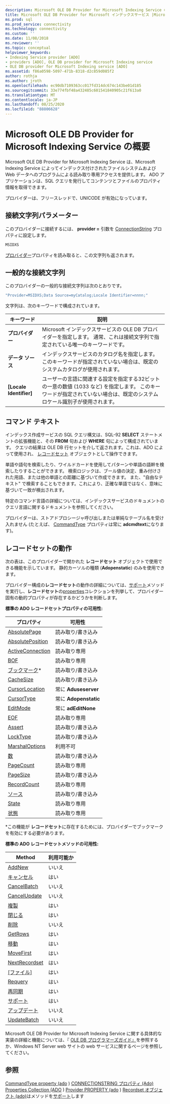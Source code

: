 ```yaml
---
description: Microsoft OLE DB Provider for Microsoft Indexing Service の概要
title: Microsoft OLE DB Provider for Microsoft インデックスサービス |Microsoft Docs
ms.prod: sql
ms.prod_service: connectivity
ms.technology: connectivity
ms.custom: ''
ms.date: 11/08/2018
ms.reviewer: ''
ms.topic: conceptual
helpviewer_keywords:
- Indexing Service provider [ADO]
- providers [ADO], OLE DB provider for Microsoft Indexing service
- OLE DB provider for Microsoft Indexing service [ADO]
ms.assetid: f86a0598-5097-471b-8318-d2c859d085f2
author: rothja
ms.author: jroth
ms.openlocfilehash: ec90db7109363cc017fd314dc674c143be01d185
ms.sourcegitcommit: 33e774fbf48a432485c601541840905c21f613a0
ms.translationtype: MT
ms.contentlocale: ja-JP
ms.lasthandoff: 08/25/2020
ms.locfileid: "88806628"
---
```

# <a name="microsoft-ole-db-provider-for-microsoft-indexing-service-overview"></a>Microsoft OLE DB Provider for Microsoft Indexing Service の概要
Microsoft OLE DB Provider for Microsoft Indexing Service は、Microsoft Indexing Service によってインデックス付けされたファイルシステムおよび Web データへのプログラムによる読み取り専用アクセスを提供します。 ADO アプリケーションは、SQL クエリを発行してコンテンツとファイルのプロパティ情報を取得できます。

 プロバイダーは、フリースレッドで、UNICODE が有効になっています。

## <a name="connection-string-parameters"></a>接続文字列パラメーター
 このプロバイダーに接続するには、 **provider =** 引数を [ConnectionString](../../reference/ado-api/connectionstring-property-ado.md) プロパティに設定します。

```vb
MSIDXS
```

 [プロバイダー](../../reference/ado-api/provider-property-ado.md)プロパティを読み取ると、この文字列も返されます。

## <a name="typical-connection-string"></a>一般的な接続文字列
 このプロバイダーの一般的な接続文字列は次のとおりです。

```vb
"Provider=MSIDXS;Data Source=myCatalog;Locale Identifier=nnnn;"
```

 文字列は、次のキーワードで構成されています。

|キーワード|説明|
|-------------|-----------------|
|**プロバイダー**|Microsoft インデックスサービスの OLE DB プロバイダーを指定します。 通常、これは接続文字列で指定されている唯一のキーワードです。|
|**データ ソース**|インデックスサービスのカタログ名を指定します。 このキーワードが指定されていない場合は、既定のシステムカタログが使用されます。|
|**[Locale Identifier]**|ユーザーの言語に関連する設定を指定する32ビットの一意の数値 (1033 など) を指定します。 このキーワードが指定されていない場合は、既定のシステムロケール識別子が使用されます。|

## <a name="command-text"></a>コマンド テキスト
 インデックス作成サービスの SQL クエリ構文は、SQL-92 **SELECT** ステートメントの拡張機能と、その **FROM** 句および **WHERE** 句によって構成されています。 クエリの結果は OLE DB 行セットを介して返されます。これは、ADO によって使用され、 [レコードセット](../../reference/ado-api/recordset-object-ado.md) オブジェクトとして操作できます。

 単語や語句を検索したり、ワイルドカードを使用してパターンや単語の語幹を検索したりすることができます。 検索ロジックは、ブール値の決定、重み付けされた用語、または他の単語との距離に基づいて作成できます。 また、"自由なテキスト" で検索することもできます。これにより、正確な単語ではなく、意味に基づいて一致が検出されます。

 特定のコマンド言語の詳細については、インデックスサービスのドキュメントのクエリ言語に関するドキュメントを参照してください。

 プロバイダーは、ストアドプロシージャ呼び出しまたは単純なテーブル名を受け入れません (たとえば、 [CommandType](../../reference/ado-api/commandtype-property-ado.md) プロパティは常に **adcmdtext**になります)。

## <a name="recordset-behavior"></a>レコードセットの動作
 次の表は、このプロバイダーで開かれた **レコードセット** オブジェクトで使用できる機能を示しています。 静的カーソルの種類 (**Adopenstatic**) のみを使用できます。

 プロバイダー構成の**レコードセット**の動作の詳細については、[サポート](../../reference/ado-api/supports-method.md)メソッドを実行し、**レコードセット**の[properties](../../reference/ado-api/properties-collection-ado.md)コレクションを列挙して、プロバイダー固有の動的プロパティが存在するかどうかを判断します。

 **標準の ADO レコードセットプロパティの可用性:**

|プロパティ|可用性|
|--------------|------------------|
|[AbsolutePage](../../reference/ado-api/absolutepage-property-ado.md)|読み取り/書き込み|
|[AbsolutePosition](../../reference/ado-api/absoluteposition-property-ado.md)|読み取り/書き込み|
|[ActiveConnection](../../reference/ado-api/activeconnection-property-ado.md)|読み取り専用|
|[BOF](../../reference/ado-api/bof-eof-properties-ado.md)|読み取り専用|
|[ブックマーク](../../reference/ado-api/bookmark-property-ado.md)*|読み取り/書き込み|
|[CacheSize](../../reference/ado-api/cachesize-property-ado.md)|読み取り/書き込み|
|[CursorLocation](../../reference/ado-api/cursorlocation-property-ado.md)|常に **Aduseserver**|
|[CursorType](../../reference/ado-api/cursortype-property-ado.md)|常に **Adopenstatic**|
|[EditMode](../../reference/ado-api/editmode-property.md)|常に **adEditNone**|
|[EOF](../../reference/ado-api/bof-eof-properties-ado.md)|読み取り専用|
|[Assert](../../reference/ado-api/filter-property.md)|読み取り/書き込み|
|[LockType](../../reference/ado-api/locktype-property-ado.md)|読み取り/書き込み|
|[MarshalOptions](../../reference/ado-api/marshaloptions-property-ado.md)|利用不可|
|[数](../../reference/ado-api/maxrecords-property-ado.md)|読み取り/書き込み|
|[PageCount](../../reference/ado-api/pagecount-property-ado.md)|読み取り専用|
|[PageSize](../../reference/ado-api/pagesize-property-ado.md)|読み取り/書き込み|
|[RecordCount](../../reference/ado-api/recordcount-property-ado.md)|読み取り専用|
|[ソース](../../reference/ado-api/source-property-ado-recordset.md)|読み取り/書き込み|
|[State](../../reference/ado-api/state-property-ado.md)|読み取り専用|
|[状態](../../reference/ado-api/status-property-ado-recordset.md)|読み取り専用|

 \*この機能が **レコードセット**に存在するためには、プロバイダーでブックマークを有効にする必要があります。

 **標準の ADO レコードセットメソッドの可用性:**

|Method|利用可能か|
|------------|----------------|
|[AddNew](../../reference/ado-api/addnew-method-ado.md)|いいえ|
|[キャンセル](../../reference/ado-api/cancel-method-ado.md)|はい|
|[CancelBatch](../../reference/ado-api/cancelbatch-method-ado.md)|いいえ|
|[CancelUpdate](../../reference/ado-api/cancelupdate-method-ado.md)|いいえ|
|[複製](../../reference/ado-api/clone-method-ado.md)|はい|
|[閉じる](../../reference/ado-api/close-method-ado.md)|はい|
|[削除](../../reference/ado-api/delete-method-ado-recordset.md)|いいえ|
|[GetRows](../../reference/ado-api/getrows-method-ado.md)|はい|
|[移動](../../reference/ado-api/move-method-ado.md)|はい|
|[MoveFirst](../../reference/ado-api/movefirst-movelast-movenext-and-moveprevious-methods-ado.md)|はい|
|[NextRecordset](../../reference/ado-api/nextrecordset-method-ado.md)|はい|
|[[ファイル]](../../reference/ado-api/open-method-ado-recordset.md)|はい|
|[Requery](../../reference/ado-api/requery-method.md)|はい|
|[再同期](../../reference/ado-api/resync-method.md)|はい|
|[サポート](../../reference/ado-api/supports-method.md)|はい|
|[アップデート](../../reference/ado-api/update-method.md)|いいえ|
|[UpdateBatch](../../reference/ado-api/updatebatch-method.md)|いいえ|

 Microsoft OLE DB Provider for Microsoft Indexing Service に関する具体的な実装の詳細と機能については、『 [OLE DB プログラマーズガイド』](/previous-versions/windows/desktop/ms713643(v=vs.85))を参照するか、Windows NT Server web サイトの web サービスに関するページを参照してください。

## <a name="see-also"></a>参照
 [CommandType property (ado](../../reference/ado-api/commandtype-property-ado.md) ) [CONNECTIONSTRING プロパティ (Ado)](../../reference/ado-api/connectionstring-property-ado.md) [Properties Collection (ADO](../../reference/ado-api/properties-collection-ado.md) ) [Provider PROPERTY (ado](../../reference/ado-api/provider-property-ado.md) ) [Recordset オブジェクト (ado)](../../reference/ado-api/recordset-object-ado.md)はメソッドを[サポート](../../reference/ado-api/supports-method.md)します